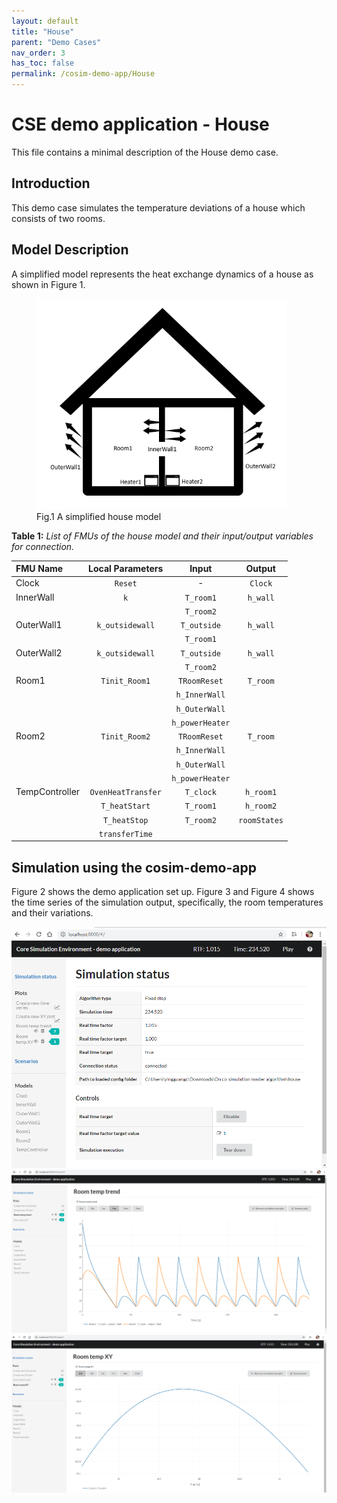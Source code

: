 ```yaml
---
layout: default
title: "House"
parent: "Demo Cases"
nav_order: 3
has_toc: false
permalink: /cosim-demo-app/House
---
```


# CSE demo application - House
This file contains a minimal description of the House demo case.

## Introduction
This demo case simulates the temperature deviations of a house which consists of two rooms.  

## Model Description
A simplified model represents the heat exchange dynamics of a house as shown in Figure 1.  

<figure>
<img src="/assets/img/HouseFig1.png" width="400"> 
<figcaption>Fig.1 A simplified house model</figcaption>
</figure>

**Table 1:** *List of FMUs of the house model and their input/output variables for connection.*

| FMU Name      | Local Parameters    | Input      | Output        |
| :---          |:---:                | :---:      | :---:         |
| Clock         | `Reset`               | -          | `Clock`      |
| InnerWall     |`k`            | `T_room1`    | `h_wall`        |
|     |           |  `T_room2`     |       |
| OuterWall1     |   `k_outsidewall`       | `T_outside`     | `h_wall`        |
|        |         | `T_room1`       |       |
| OuterWall2     |   `k_outsidewall`       | `T_outside`    | `h_wall`        |
|        |         | `T_room2`       |       |
| Room1    |   `Tinit_Room1`     | `TRoomReset`    | `T_room`       |
|        |         | `h_InnerWall`     |       |
|        |         |`h_OuterWall`    |       |
|        |         | `h_powerHeater`    |       |
| Room2    |   `Tinit_Room2`     | `TRoomReset`    | `T_room`       |
|        |         | `h_InnerWall`     |       |
|        |         | `h_OuterWall`    |       |
|        |         | `h_powerHeater`    |       |
| TempController    |   `OvenHeatTransfer`     | `T_clock`    |`h_room1`      |
|        |    `T_heatStart`     | `T_room1`     |    `h_room2`   |
|        |    `T_heatStop`     | `T_room2`    |    `roomStates`   |
|        |    `transferTime`     |    |       |

## Simulation using the cosim-demo-app

Figure 2 shows the demo application set up. Figure 3 and Figure 4 shows the time series of the simulation output, specifically, the room temperatures and their variations.

![foo](/assets/img/HouseFig2.png "Figure 2")
![foo](/assets/img/HouseFig3.png "Figure 3")
![foo](/assets/img/HouseFig4.png "Figure 4")
